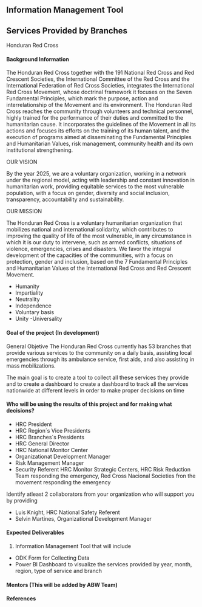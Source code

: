 ## Information Management Tool 
## Services Provided by Branches
Honduran Red Cross

#### Background Information

The Honduran Red Cross together with the 191 National Red Cross and Red Crescent Societies, the International Committee of the Red Cross and the International Federation of Red Cross Societies, integrates the International Red Cross Movement, whose doctrinal framework it focuses on the Seven Fundamental Principles, which mark the purpose, action and interrelationship of the Movement and its environment. The Honduran Red Cross reaches the community through volunteers and technical personnel, highly trained for the performance of their duties and committed to the humanitarian cause. It incorporates the guidelines of the Movement in all its actions and focuses its efforts on the training of its human talent, and the execution of programs aimed at disseminating the Fundamental Principles and Humanitarian Values, risk management, community health and its own institutional strengthening.


OUR VISION

By the year 2025, we are a voluntary organization, working in a network under the regional model, acting with leadership and constant innovation in humanitarian work, providing equitable services to the most vulnerable population, with a focus on gender, diversity and social inclusion, transparency, accountability and sustainability.

OUR MISSION

The Honduran Red Cross is a voluntary humanitarian organization that mobilizes national and international solidarity, which contributes to improving the quality of life of the most vulnerable, in any circumstance in which it is our duty to intervene, such as armed conflicts, situations of violence, emergencies, crises and disasters. We favor the integral development of the capacities of the communities, with a focus on protection, gender and inclusion, based on the 7 Fundamental Principles and Humanitarian Values of the International Red Cross and Red Crescent Movement.
- Humanity
- Impartiality
- Neutrality
- Independence
- Voluntary basis
- Unity
 -Universality


#### Goal of the project (In development)
General Objetive
The Honduran Red Cross currently has 53 branches that provide various services to the community on a daily basis, assisting local emergencies through its ambulance service, first aids, and also assisting in mass mobilizations. 

The main goal is to create a tool to collect all these services they provide and to create a dashboard to create a dashboard to track all the services nationwide at different levels in order to make proper decisions on time


#### Who will be using the results of this project and for making what decisions?
- HRC President
- HRC Region´s Vice Presidents
- HRC Branches´s Presidents
- HRC General Director
- HRC National Monitor Center
- Organizationat Development Manager
- Risk Management Manager
- Security Referent HRC Monitor Strategic Centers, HRC Risk Reduction Team responding the emergency, Red Cross Nacional Societies fron the movement responding the emergency

Identify atleast 2 collaborators from your organization who will support you by providing
- Luis Knight, HRC National Safety Referent
- Selvin Martines, Organizational Development Manager

#### Expected Deliverables
1. Information Management Tool that will include
- ODK Form for Collecting Data 
- Power BI Dashboard to visualize the services provided by year, month, region, type of service and branch

#### Mentors (This will be added by ABW Team)

#### References
